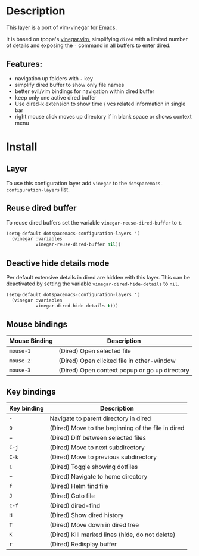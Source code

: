 Description
===========

This layer is a port of vim-vinegar for Emacs.

It is based on tpope's
[vinegar.vim](https://github.com/tpope/vim-vinegar), simplifying `dired`
with a limited number of details and exposing the `-` command in all
buffers to enter dired.

Features:
---------

-   navigation up folders with `-` key
-   simplify dired buffer to show only file names
-   better evil/vim bindings for navigation within dired buffer
-   keep only one active dired buffer
-   Use dired-k extension to show time / vcs related information in
    single bar
-   right mouse click moves up directory if in blank space or shows
    context menu

Install
=======

Layer
-----

To use this configuration layer add `vinegar` to the
`dotspacemacs-configuration-layers` list.

Reuse dired buffer
------------------

To reuse dired buffers set the variable `vinegar-reuse-dired-buffer` to
`t`.

``` commonlisp
(setq-default dotspacemacs-configuration-layers '(
  (vinegar :variables
           vinegar-reuse-dired-buffer nil))
```

Deactive hide details mode
--------------------------

Per default extensive details in dired are hidden with this layer. This
can be deactivated by setting the variable `vinegar-dired-hide-details`
to `nil`.

``` commonlisp
(setq-default dotspacemacs-configuration-layers '(
  (vinegar :variables
           vinegar-dired-hide-details t)))
```

Mouse bindings
--------------

| Mouse Binding | Description                                   |
|---------------|-----------------------------------------------|
| `mouse-1`     | (Dired) Open selected file                    |
| `mouse-2`     | (Dired) Open clicked file in other-window     |
| `mouse-3`     | (Dired) Open context popup or go up directory |

Key bindings
------------

| Key binding | Description                                        |
|-------------|----------------------------------------------------|
| `-`         | Navigate to parent directory in dired              |
| `0`         | (Dired) Move to the beginning of the file in dired |
| `=`         | (Dired) Diff between selected files                |
| `C-j`       | (Dired) Move to next subdirectory                  |
| `C-k`       | (Dired) Move to previous subdirectory              |
| `I`         | (Dired) Toggle showing dotfiles                    |
| `~`         | (Dired) Navigate to home directory                 |
| `f`         | (Dired) Helm find file                             |
| `J`         | (Dired) Goto file                                  |
| `C-f`       | (Dired) dired-find                                 |
| `H`         | (Dired) Show dired history                         |
| `T`         | (Dired) Move down in dired tree                    |
| `K`         | (Dired) Kill marked lines (hide, do not delete)    |
| `r`         | (Dired) Redisplay buffer                           |
